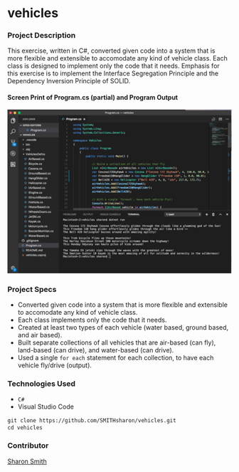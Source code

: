 # vehicles

### Project Description 

This exercise, written in C#, converted given code into a system that is more flexible and extensible to accomodate any kind of vehicle class. Each class is designed to implement only the code that it needs. Emphasis for this exercise is to implement the Interface Segregation Principle and the Dependency Inversion Principle of SOLID. 

#### Screen Print of Program.cs (partial) and Program Output 
![Vehicles Program.cs and Output](https://raw.githubusercontent.com/SMITHsharon/vehicles/master/screens/Vehicles%20Interfaces%20C%23%20output.png)


### Project Specs
- Converted given code into a system that is more flexible and extensible to accomodate any kind of vehicle class. 
- Each class implements only the code that it needs. 
- Created at least two types of each vehicle (water based, ground based, and air based).  
- Built separate collections of all vehicles that are air-based (can fly), land-based (can drive), and water-based (can drive). 
- Used a single `for each` statement for each collection, to have each vehicle fly/drive (output). 


### Technologies Used
- `C#`
- Visual Studio Code


```
git clone https://github.com/SMITHsharon/vehicles.git
cd vehicles
```

### Contributor
[Sharon Smith](https://github.com/SMITHsharon)
